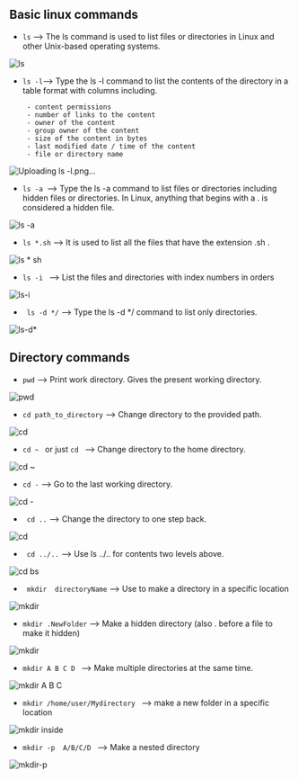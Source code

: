 
## Basic linux commands

-  ``ls`` --> The ls command is used to list files or directories in Linux and other Unix-based operating systems.

![ls](https://user-images.githubusercontent.com/76457594/210222403-35776fbc-e509-4c9c-a0ad-e5975599ffab.png)

- ``` ls -l ```--> Type the ls -l command to list the contents of the directory in a table format with columns including.

       - content permissions
       - number of links to the content
       - owner of the content
       - group owner of the content
       - size of the content in bytes
       - last modified date / time of the content
       - file or directory name

![Uploading ls -l.png…]()



- ```ls -a ```--> Type the ls -a command to list files or directories including hidden files or directories. In Linux, anything that begins with a . is considered a hidden file.

![ls -a](https://user-images.githubusercontent.com/76457594/210223013-9353abf0-159c-4797-a19f-3b78a8d4ef00.png)

- ```ls *.sh``` --> It is used to list all the files that have the extension .sh .


![ls * sh](https://user-images.githubusercontent.com/76457594/210223067-f5c3a5bf-09b4-4525-90e7-9ce61186ae2e.png)


- ```ls -i ``` --> List the files and directories with index numbers in orders

![ls-i](https://user-images.githubusercontent.com/76457594/210225502-946551c7-fd81-402b-b8ce-091792e24c44.png)



- ``` ls -d */``` --> Type the ls -d */ command to list only directories.


![ls-d*](https://user-images.githubusercontent.com/76457594/210223178-f7097a96-31b1-4c98-8b81-2e5b0e3a7bb7.png)


## Directory commands
- ```pwd``` --> Print work directory. Gives the present working directory.

![pwd](https://user-images.githubusercontent.com/76457594/210223234-e5f3a48c-1b08-4bce-943e-4fed50a12700.png)

- ```cd path_to_directory``` --> Change directory to the provided path.

![cd](https://user-images.githubusercontent.com/76457594/210223291-355b8eb1-d1b5-41a4-a1b3-07fe7d786794.png)

- ```cd ~ ``` or just  ```cd ``` --> Change directory to the home directory.

![cd ~](https://user-images.githubusercontent.com/76457594/210223377-845975d3-344d-49d3-946e-05f2d2170ac4.png)

- ``` cd - ``` --> Go to the last working directory.

![cd -](https://user-images.githubusercontent.com/76457594/210223414-d6333b9c-21cb-4053-abb9-871bbca5db08.png)


- ``` cd ..``` --> Change the directory to one step back.

![cd](https://user-images.githubusercontent.com/76457594/210223531-956598ad-301c-486a-b02e-6e69c4104adb.png)

- ``` cd ../..``` --> Use ls ../.. for contents two levels above.

![cd  bs](https://user-images.githubusercontent.com/76457594/210223634-2f37f616-5857-4f31-a9a6-796b0f0ab1e5.png)


- ``` mkdir  directoryName``` --> Use to make a directory in a specific location

![mkdir  ](https://user-images.githubusercontent.com/76457594/210224037-9ba396ad-77a8-48d4-8d28-2fa513c2b06a.png)


- ``` mkdir .NewFolder ``` --> Make a hidden directory (also . before a file to make it hidden)


![mkdir  ](https://user-images.githubusercontent.com/76457594/210224230-89db3d98-f04a-4edd-998f-0f9a0219f06e.png)


- ```mkdir A B C D ``` --> Make multiple directories at the same time.

![mkdir A B C](https://user-images.githubusercontent.com/76457594/210224267-6d14de9a-2c05-4ea9-853f-ddb44dda8f23.png)


- ```mkdir /home/user/Mydirectory ``` --> make a new folder in a specific location

![mkdir inside](https://user-images.githubusercontent.com/76457594/210224331-dc7a2916-a64c-40ed-8951-7e2677df4957.png)


- ```mkdir -p  A/B/C/D ``` --> Make a nested directory

![mkdir-p](https://user-images.githubusercontent.com/76457594/210224365-78ec406e-0a2e-4666-a30d-ac406f0dd695.png)







